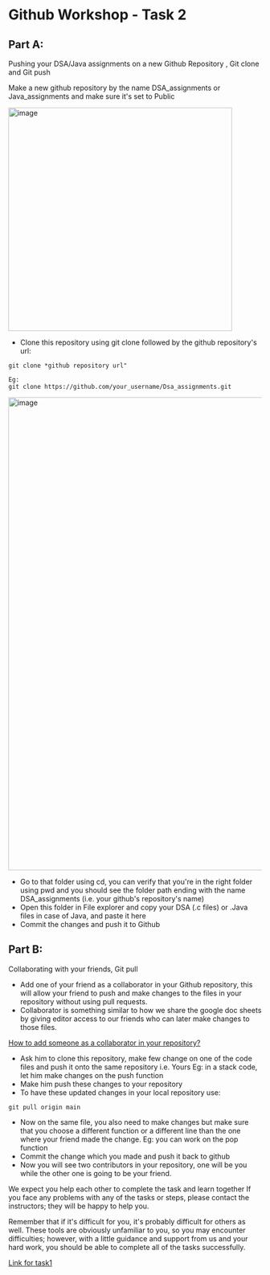 # Github Workshop - Task 2

## Part A:
Pushing your DSA/Java assignments on a new Github Repository , Git clone and Git push

Make a new github repository by the name DSA_assignments or Java_assignments and make sure it's set to Public

 <img width="445" alt="image" src="https://user-images.githubusercontent.com/88235295/183469326-da5d1256-4ef7-4cda-93a5-501093f0c3df.png">

- Clone this repository using git clone followed by the github repository's url:
```
git clone *github repository url"

Eg:
git clone https://github.com/your_username/Dsa_assignments.git
```
<img width="942" alt="image" src="https://user-images.githubusercontent.com/88235295/183465766-66eaa2b0-94cf-4338-a6b3-05a9e4fb4c35.png">

- Go to that folder using cd, you can verify that you're in the right folder using pwd and you should see the folder path ending with the name DSA_assignments (i.e. your github's repository's name)
- Open this folder in File explorer and copy your DSA (.c files) or .Java files in case of Java, and paste it here
- Commit the changes and push it to Github 

## Part B:
Collaborating with your friends, Git pull
- Add one of your friend as a collaborator in your Github repository, this will allow your friend to push and make changes to the files in your repository without using pull requests.
- Collaborator is something similar to how we share the google doc sheets by giving editor access to our friends who can later make changes to those files.

 [How to add someone as a collaborator in your repository?](https://simpledev.io/lesson/add-collaborator-to-repo-github-1/)
- Ask him to clone this repository, make few change on one of the code files and push it onto the same repository i.e. Yours
  Eg: in a stack code, let him make changes on the push function
- Make him push these changes to your repository 
- To have these updated changes in your local repository use:
```
git pull origin main
```
- Now on the same file, you also need to make changes but make sure that you choose a different function or a different line than the one where your friend made the change.
 Eg: you can work on the pop function
- Commit the change which you made and push it back to github
- Now you will see two contributors in your repository, one will be you while the other one is going to be your friend.

We expect you help each other to complete the task and learn together
If you face any problems with any of the tasks or steps, please contact the instructors; they will be happy to help you.

Remember that if it's difficult for you, it's probably difficult for others as well. These tools are obviously unfamiliar to you, so you may encounter difficulties; however, with a little guidance and support from us and your hard work, you should be able to complete all of the tasks successfully.

[Link for task1](https://github.com/simarkaur28/task1)


